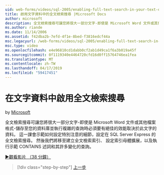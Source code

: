 ```yaml
---
uid: web-forms/videos/sql-2005/enabling-full-text-search-in-your-text-data
title: 啟用文字資料中的全文檢索搜尋 |Microsoft Docs
author: microsoft
description: 全文檢索搜尋可讓您將很大一部分文字-即使是 Microsoft Word 文件或其他檔案格式-儲存至您的資料庫並執行複雜的 qu....
ms.author: riande
ms.date: 11/14/2006
ms.assetid: f42dba2b-7efd-4f1e-8bed-f3816edcf44a
msc.legacyurl: /web-forms/videos/sql-2005/enabling-full-text-search-in-your-text-data
msc.type: video
ms.openlocfilehash: e4e96810cd1dabb0cf2ab1d49ca1f6a3b019a45f
ms.sourcegitcommit: 0f1119340e4464720cfd16d0ff15764746ea1fea
ms.translationtype: MT
ms.contentlocale: zh-TW
ms.lasthandoff: 04/17/2019
ms.locfileid: "59417451"
---
```

# <a name="enabling-full-text-search-in-your-text-data"></a>在文字資料中啟用全文檢索搜尋

by [Microsoft](https://github.com/microsoft)

全文檢索搜尋可讓您將很大一部分文字-即使是 Microsoft Word 文件或其他檔案格式-儲存至您的資料庫並執行複雜的查詢時必須要有絕佳的效能取決於此文字的資料。 這一課會示範如何設定特別注意的細節，設定在 SQL Server Express 的全文檢索搜尋。 然後我們將移至建立全文檢索索引、 設定索引母體擴展，以及執行示範 CONTAINS 述詞和其許多變化的查詢。

[&#9654;觀看影片 （38 分鐘）](https://channel9.msdn.com/Blogs/ASP-NET-Site-Videos/enabling-full-text-search-in-your-text-data)

> [!div class="step-by-step"]
> [上一步](creating-and-using-stored-procedures.md)
